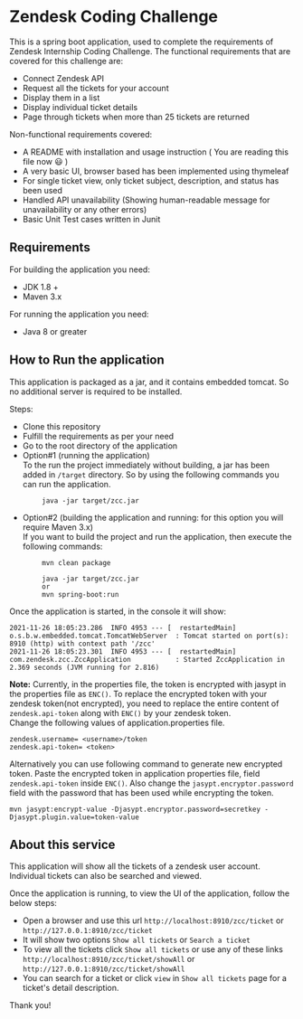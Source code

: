 # Zendesk Coding Challenge

This is a spring boot application, used to complete the requirements of Zendesk Internship Coding Challenge. The functional requirements that are covered for this challenge are:
- Connect Zendesk API
- Request all the tickets for your account
- Display them in a list
- Display individual ticket details
- Page through tickets when more than 25 tickets are returned

Non-functional requirements covered:
- A README with installation and usage instruction ( You are reading this file now :smiley: )
- A very basic UI, browser based has been implemented using thymeleaf
- For single ticket view, only ticket subject, description, and status has been used
- Handled API unavailability (Showing human-readable message for unavailability or any other errors)
- Basic Unit Test cases written in Junit


## Requirements

For building the application you need:
- JDK 1.8 +
- Maven 3.x

For running the application you need:
- Java 8 or greater

## How to Run the application

This application is packaged as a jar, and it contains embedded tomcat. So no additional server is required to be installed.

Steps:
* Clone this repository
* Fulfill the requirements as per your need
* Go to the root directory of the application
* Option#1 (running the application)<br />
To the run the project immediately without building, a jar has been added in ```/target``` directory. So by using the following commands you can run the application.
```
        java -jar target/zcc.jar
```
* Option#2 (building the application and running: for this option you will require Maven 3.x)<br />
If you want to build the project and run the application, then execute the following commands:
```
        mvn clean package
        
        java -jar target/zcc.jar
        or
        mvn spring-boot:run
```
Once the application is started, in the console it will show:
```
2021-11-26 18:05:23.286  INFO 4953 --- [  restartedMain] o.s.b.w.embedded.tomcat.TomcatWebServer  : Tomcat started on port(s): 8910 (http) with context path '/zcc'
2021-11-26 18:05:23.301  INFO 4953 --- [  restartedMain] com.zendesk.zcc.ZccApplication           : Started ZccApplication in 2.369 seconds (JVM running for 2.816)
```

<b>Note:</b> Currently, in the properties file, the token is encrypted with jasypt in the properties file as ```ENC()```. To replace the encrypted token with your zendesk token(not encrypted), you need to replace the entire content of ```zendesk.api-token``` along with ```ENC()``` by your zendesk token.
<br/>
Change the following values of application.properties file.
```
zendesk.username= <username>/token
zendesk.api-token= <token>
```
Alternatively you can use following command to generate new encrypted token. Paste the encrypted token in application properties file, field ```zendesk.api-token```  inside ```ENC()```. Also change the ```jasypt.encryptor.password``` field with the password that has been used while encrypting the token.
<br/>

```mvn jasypt:encrypt-value -Djasypt.encryptor.password=secretkey -Djasypt.plugin.value=token-value```
## About this service
This application will show all the tickets of a zendesk user account. Individual tickets can also be searched and viewed.

Once the application is running, to view the UI of the application, follow the below steps:
- Open a browser and use this url ```http://localhost:8910/zcc/ticket``` or ```http://127.0.0.1:8910/zcc/ticket```
- It will show two options ```Show all tickets``` or ```Search a ticket```
- To view all the tickets click ```Show all tickets``` or use any of these links ```http://localhost:8910/zcc/ticket/showAll``` or ```http://127.0.0.1:8910/zcc/ticket/showAll```
- You can search for a ticket or click ```view``` in ```Show all tickets``` page for a ticket's detail description.

Thank you!
